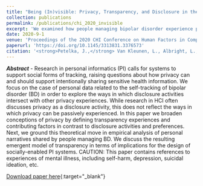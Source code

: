 ```yaml
---
title: "Being (In)visible: Privacy, Transparency, and Disclosure in the Self-management of Bipolar Disorder."
collection: publications
permalink: /publications/chi_2020_invisible
excerpt: 'We examined how people managing bipolar disorder experience privacy while discussing mental health management.'
date: 2020-9-1
venue: 'Proceedings of the 2020 CHI Conference on Human Factors in Computing Systems'
paperurl: 'https://doi.org/10.1145/3313831.3376573'
citation: '<strong>Petelka, J.,</strong> Van Kleunen, L., Albright, L., Murnane, E., Voida, S., Snyder, J. Being (In)Visible: Privacy, Transparency, and Disclosure in the Self-Management of Bipolar Disorder' 
---
```

<i><strong>Abstract</strong></i> - Research in personal informatics (PI) calls for systems to support social forms of tracking, raising questions about how privacy can and should support intentionally sharing sensitive health information. We focus on the case of personal data related to the self-tracking of bipolar disorder (BD) in order to explore the ways in which disclosure activities intersect with other privacy experiences. While research in HCI often discusses privacy as a disclosure  activity, this does not reflect the ways in which privacy can be passively experienced. In this paper we broaden conceptions of privacy by defining transparency experiences and contributing factors in contrast to disclosure activities and preferences. Next, we ground this theoretical move in empirical analysis of personal narratives shared by people managing BD. We discuss the resulting emergent model of transparency in terms of implications for the design of socially-enabled PI systems. CAUTION: This paper contains references to experiences of mental illness, including self-harm, depression, suicidal ideation, etc.

[Download paper here](https://jpetelka.github.io/files/chi_2020_invisible.pdf){:target="_blank"}